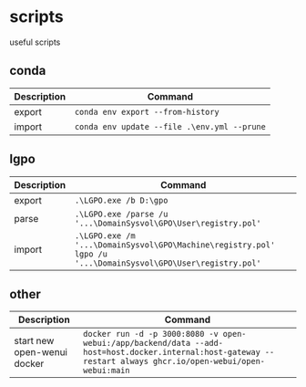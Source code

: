 # scripts
useful scripts

## conda
|Description|Command|
|-------------|-----|
|export|`conda env export --from-history`|
|import|`conda env update --file .\env.yml --prune`|

## lgpo
|Description|Command|
|-------------|-----|
|export|`.\LGPO.exe /b D:\gpo`|
|parse|`.\LGPO.exe /parse /u '...\DomainSysvol\GPO\User\registry.pol'`|
|import|`.\LGPO.exe /m '...\DomainSysvol\GPO\Machine\registry.pol'`<br>`lgpo /u '...\DomainSysvol\GPO\User\registry.pol'`|

## other
|Description|Command|
|-------------|-----|
|start new open-wenui docker|`docker run -d -p 3000:8080 -v open-webui:/app/backend/data --add-host=host.docker.internal:host-gateway --restart always ghcr.io/open-webui/open-webui:main`|
